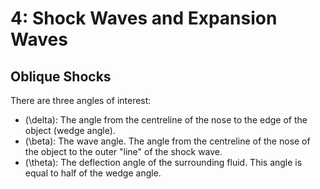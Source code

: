 # 4: Shock Waves and Expansion Waves
## Oblique Shocks
There are three angles of interest:

- \(\delta\): The angle from the centreline of the nose to the edge of the object (wedge angle).
- \(\beta\): The wave angle. The angle from the centreline of the nose of the object to the outer "line" of the shock wave.
- \(\theta\): The deflection angle of the surrounding fluid. This angle is equal to half of the wedge angle.


